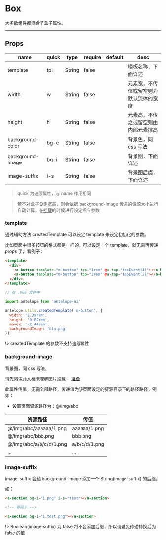 # Box

大多数组件都混合了盒子属性。

---

## Props

| name             | quick | type   | require | default | desc                                   |
| ---------------- | ----- | ------ | ------- | ------- | -------------------------------------- |
| template         | tpl   | String | false   |         | 模板名称，下面详述                     |
| width            | w     | String | false   |         | 元素宽，不传值或留空则为默认流体的宽度 |
| height           | h     | String | false   |         | 元素高，不传之或留空则由内部元素撑高   |
| background-color | bg-c  | String | false   |         | 背景色，同 css 写法                    |
| background-image | bg-i  | String | false   |         | 背景图，下面详述                       |
| image-suffix     | i-s   | String | false   |         | 背景图后缀，下面详述                   |

> quick 为速写属性，与 name 作用相同

> 若不对盒子设定宽高，则会依据 background-image 传递的资源大小进行自动计算，在[挂载](/docs/guide/Install?id=挂载参数)的时候进行设定相应参数

### template

通过辅助方法 createdTemplate 可以设定 template 来设定初始化的参数。

比如页面中很多按钮的格式都是一样的，可以设定一个 template，就无需再传递 props 了，看例子：

```html
<template>
  <div>
    <a-button template="m-button" top="1rem" @a-tap="tapEvent(1)"></a-button>
    <a-button template="m-button" top="2rem" @a-tap="tapEvent(2)"></a-button>
  </div>
</template>
```

```js
// 在 .vue 文件中

import antelope from 'antelope-ui'

antelope.utils.createdTemplate('m-button', {
  width: '2.39rem',
  height: '0.82rem',
  moveX: '-2.44rem',
  backgroundImage: 'btn.png'
})
```

!> createdTemplate 的参数不支持速写属性

### background-image

背景图，同 css 写法。

请先阅读此文档来理解图片挂载： [准备](docs/require/beforeReady.md)

此属性传值，无需全部路径，传递值为该页面设定的资源目录下的路径路径，例如：

- 设置页面资源路径为：@/img/abc

| 资源路径                | 传值          |
| ----------------------- | ------------- |
| @/img/abc/aaaaaa/1.png  | aaaaaa/1.png  |
| @/img/abc/bbb.png       | bbb.png       |
| @/img/abc/a/b/c/d/1.png | a/b/c/d/1.png |
| ...                     | ...           |

### image-suffix

image-suffix 会给 background-image 添加一个 String(image-suffix) 的后缀，

如：

```html
<a-section bg-i="1.png" i-s="test"></a-section>

<!-- 等同于 -->

<a-section bg-i="1.test.png"></a-section>
```

!> Boolean(image-suffix) 为 false 将不会添加后缀，所以请避免传递转换后为 false 的值
